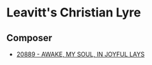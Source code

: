 # Leavitt's Christian Lyre

## Composer

- [20889 - AWAKE, MY SOUL, IN JOYFUL LAYS](/hymns/20889.md)

